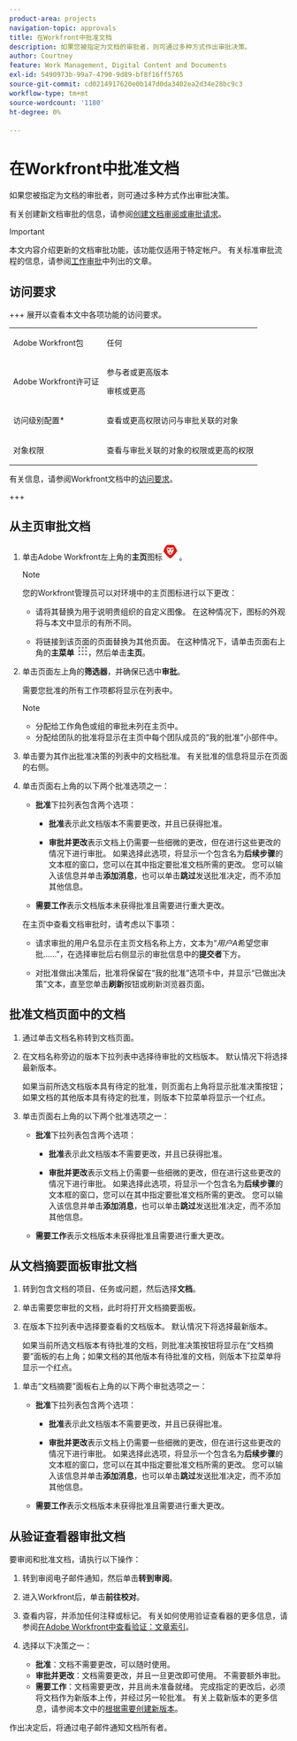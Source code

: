 ```yaml
---
product-area: projects
navigation-topic: approvals
title: 在Workfront中批准文档
description: 如果您被指定为文档的审批者，则可通过多种方式作出审批决策。
author: Courtney
feature: Work Management, Digital Content and Documents
exl-id: 5490973b-99a7-4790-9d89-bf8f16ff5765
source-git-commit: cd0214917620e0b147d0da3402ea2d34e28bc9c3
workflow-type: tm+mt
source-wordcount: '1180'
ht-degree: 0%

---
```


# 在Workfront中批准文档

如果您被指定为文档的审批者，则可通过多种方式作出审批决策。

有关创建新文档审批的信息，请参阅[创建文档审阅或审批请求](/help/quicksilver/review-and-approve-work/document-reviews-and-approvals/manage-document-approvals/create-a-document-approval.md)。

>[!IMPORTANT]
>
>本文内容介绍更新的文档审批功能，该功能仅适用于特定帐户。 有关标准审批流程的信息，请参阅[工作审批](/help/quicksilver/review-and-approve-work/manage-approvals/manage-approvals.md)中列出的文章。

## 访问要求

+++ 展开以查看本文中各项功能的访问要求。


<table style="table-layout:auto"> 
 <col> 
 <col> 
 <tbody> 
  <tr> 
   <td role="rowheader">Adobe Workfront包</td> 
   <td> <p>任何</p> </td> 
  </tr> 
  <tr> 
   <td role="rowheader">Adobe Workfront许可证</td> 
   <td> 
   <p>参与者或更高版本</p>
   <p>审核或更高</p> </td> 
  </tr> 
  <tr> 
   <td role="rowheader">访问级别配置*</td> 
   <td> <p>查看或更高权限访问与审批关联的对象</p></td> 
  </tr> 
  <tr> 
   <td role="rowheader">对象权限</td> 
   <td> <p>查看与审批关联的对象的权限或更高的权限</p></td> 
  </tr> 
 </tbody> 
</table>

有关信息，请参阅Workfront文档中的[访问要求](/help/quicksilver/administration-and-setup/add-users/access-levels-and-object-permissions/access-level-requirements-in-documentation.md)。

+++

## 从主页审批文档

1. 单击Adobe Workfront左上角的&#x200B;**主页**&#x200B;图标![主页图标](../assets/home-icon-30x29.png)。

   >[!NOTE]
   >
   >您的Workfront管理员可以对环境中的主页图标进行以下更改：
   >
   >* 请将其替换为用于说明贵组织的自定义图像。 在这种情况下，图标的外观将与本文中显示的有所不同。
   >
   >* 将链接到该页面的页面替换为其他页面。 在这种情况下，请单击页面右上角的&#x200B;**主菜单** ![主菜单图标](../assets/main-menu-icon.png)，然后单击&#x200B;**主页**。

1. 单击页面左上角的&#x200B;**筛选器**，并确保已选中&#x200B;**审批**。

   需要您批准的所有工作项都将显示在列表中。

   >[!NOTE]
   >
   >* 分配给工作角色或组的审批未列在主页中。
   >* 分配给团队的批准将显示在主页中每个团队成员的“我的批准”小部件中。

1. 单击要为其作出批准决策的列表中的文档批准。 有关批准的信息将显示在页面的右侧。

1. 单击页面右上角的以下两个批准选项之一：

   * **批准**&#x200B;下拉列表包含两个选项：

      * **批准**&#x200B;表示此文档版本不需要更改，并且已获得批准。

      * **审批并更改**&#x200B;表示文档上仍需要一些细微的更改，但在进行这些更改的情况下进行审批。 如果选择此选项，将显示一个包含名为&#x200B;**后续步骤**&#x200B;的文本框的窗口，您可以在其中指定要批准文档所需的更改。 您可以输入该信息并单击&#x200B;**添加消息**，也可以单击&#x200B;**跳过**&#x200B;发送批准决定，而不添加其他信息。

   * **需要工作**&#x200B;表示文档版本未获得批准且需要进行重大更改。

   在主页中查看文档审批时，请考虑以下事项：

   * 请求审批的用户名显示在主页文档名称上方，文本为“*用户A*&#x200B;希望您审批……”，在选择审批后右侧显示的审批信息中的&#x200B;**提交者**&#x200B;下方。

   * 对批准做出决策后，批准将保留在“我的批准”选项卡中，并显示“已做出决策”文本，直至您单击&#x200B;**刷新**&#x200B;按钮或刷新浏览器页面。

## 批准文档页面中的文档

1. 通过单击文档名称转到文档页面。

1. 在文档名称旁边的版本下拉列表中选择待审批的文档版本。 默认情况下将选择最新版本。

   如果当前所选文档版本具有待定的批准，则页面右上角将显示批准决策按钮；如果文档的其他版本具有待定的批准，则版本下拉菜单将显示一个红点。

   <!--
   ![Version dropdown with red dot](/help/quicksilver/review-and-approve-work/document-reviews-and-approvals/assets/version-dropdown-red-dot.png)
   -->

1. 单击页面右上角的以下两个批准选项之一：

   * **批准**&#x200B;下拉列表包含两个选项：

      * **批准**&#x200B;表示此文档版本不需要更改，并且已获得批准。

      * **审批并更改**&#x200B;表示文档上仍需要一些细微的更改，但在进行这些更改的情况下进行审批。 如果选择此选项，将显示一个包含名为&#x200B;**后续步骤**&#x200B;的文本框的窗口，您可以在其中指定要批准文档所需的更改。 您可以输入该信息并单击&#x200B;**添加消息**，也可以单击&#x200B;**跳过**&#x200B;发送批准决定，而不添加其他信息。

   * **需要工作**&#x200B;表示文档版本未获得批准且需要进行重大更改。

## 从文档摘要面板审批文档

1. 转到包含文档的项目、任务或问题，然后选择&#x200B;**文档**。

1. 单击需要您审批的文档，此时将打开文档摘要面板。

1. 在版本下拉列表中选择要查看的文档版本。 默认情况下将选择最新版本。

   如果当前所选文档版本有待批准的文档，则批准决策按钮将显示在“文档摘要”面板的右上角；如果文档的其他版本有待批准的文档，则版本下拉菜单将显示一个红点。
<!--
   ![Version dropdown with red dot](/help/quicksilver/review-and-approve-work/document-reviews-and-approvals/assets/version-dropdown-red-dot.png)
 -->
1. 单击“文档摘要”面板右上角的以下两个审批选项之一：

   * **批准**&#x200B;下拉列表包含两个选项：

      * **批准**&#x200B;表示此文档版本不需要更改，并且已获得批准。

      * **审批并更改**&#x200B;表示文档上仍需要一些细微的更改，但在进行这些更改的情况下进行审批。 如果选择此选项，将显示一个包含名为&#x200B;**后续步骤**&#x200B;的文本框的窗口，您可以在其中指定要批准文档所需的更改。 您可以输入该信息并单击&#x200B;**添加消息**，也可以单击&#x200B;**跳过**&#x200B;发送批准决定，而不添加其他信息。

   * **需要工作**&#x200B;表示文档版本未获得批准且需要进行重大更改。


## 从验证查看器审批文档

要审阅和批准文档，请执行以下操作：

1. 转到审阅电子邮件通知，然后单击&#x200B;**转到审阅**。

1. 进入Workfront后，单击&#x200B;**前往校对**。

1. 查看内容，并添加任何注释或标记。 有关如何使用验证查看器的更多信息，请参阅[在Adobe Workfront中查看验证：文章索引](/help/quicksilver/review-and-approve-work/proofing/reviewing-proofs-within-workfront/review-proofs-in-wf.md)。

1. 选择以下决策之一：

   * **批准**：文档不需要更改，可以随时使用。
   * **审批并更改**：文档需要更改，并且一旦更改即可使用。 不需要额外审批。
   * **需要工作**：文档需要更改，并且尚未准备就绪。 完成指定的更改后，必须将文档作为新版本上传，并经过另一轮批准。 有关上载新版本的更多信息，请参阅本文中的[根据需要创建新版本](#create-a-new-version-as-needed)。

作出决定后，将通过电子邮件通知文档所有者。


